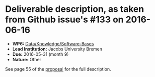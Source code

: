 # Deliverable description, as taken from Github issue's #133 on 2016-06-16

- **WP6:** [Data/Knowledge/Software-Bases](https://github.com/OpenDreamKit/OpenDreamKit/tree/master/WP6)
- **Lead Institution:** Jacobs University Bremen
- **Due:** 2016-05-31 (month 9)
- **Nature:** Other

See page 55 of the [proposal](https://github.com/OpenDreamKit/OpenDreamKit/raw/master/Proposal/proposal-www.pdf) for the full description.

